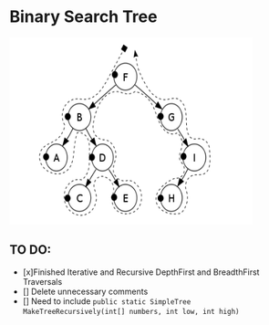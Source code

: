 # Binary Search Tree
![Image of BST](/Capture.png)
## TO DO:
- [x]Finished Iterative and Recursive DepthFirst and BreadthFirst Traversals
- [] Delete unnecessary comments
- [] Need to include `public static SimpleTree MakeTreeRecursively(int[] numbers, int low, int high)`

